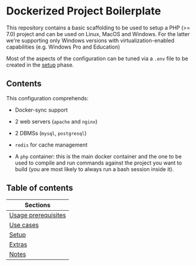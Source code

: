 # Dockerized Project Boilerplate
This repository contains a basic scaffolding to be used to setup a PHP (>= 7.0) project and can be used on Linux, MacOS and Windows. For the latter we're supporting only Windows versions with virtualization-enabled capabilities (e.g. Windows Pro and Education)
 
Most of the aspects of the configuration can be tuned via a `.env` file to be created in the [setup](./docs/setup.md) phase.

## Contents
This configuration comprehends:

- Docker-sync support

- 2 web servers (`apache` and `nginx`)

- 2 DBMSs (`mysql`, `postgresql`)

- `redis` for cache management

- A `php` container: this is the main docker container and the one to be used to compile and run commands against the project you want to build (you are most likely to always run a bash session inside it).

## Table of contents

| Sections                                        |
| ----------------------------------------------- |
| [Usage prerequisites](./docs/prerequisites.md)  |
| [Use cases](./docs/usages.md)                   |
| [Setup](./docs/setup.md)                        |
| [Extras](./docs/extras.md)                      |
| [Notes](./docs/notes.md)                        |
